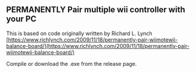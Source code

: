 ## PERMANENTLY Pair multiple wii controller with your PC

This is based on code originally written by Richard L. Lynch [https://www.richlynch.com/2009/11/18/permanently-pair-wiimotewii-balance-board/](https://www.richlynch.com/2009/11/18/permanently-pair-wiimotewii-balance-board/)

Compile or download the .exe from the release page.

